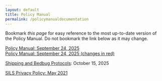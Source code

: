 ```yaml
---
layout: default
title: Policy Manual
permalink: /policymanualdocumentation
---
```

Bookmark *this page* for easy reference to the most up-to-date version of the Policy Manual. Do not bookmark the link below as it may change.

[Policy Manual: September 24, 2025](https://drive.google.com/file/d/108s25oI80MgTRiDExAzB2ylpGjnsqKMf/view?usp=drive_link)  
[Policy Manual: September 24, 2025 (changes in red)](https://drive.google.com/file/d/1bXUIK0MEMAoS05ki1Am_iPRHUC-ruQQm/view?usp=drive_link)

[Shipping and Bedbug Protocols](https://drive.google.com/file/d/1BsJGHWq3FI9RnACkEfzG_oNRSqjbClxo/view?usp=drive_link): October 15, 2025

[SILS Privacy Policy: May 2021](https://drive.google.com/file/d/1G60m7ElnbbUIkxO-7X2mIJzgVii8L9tI/view?usp=sharing)
